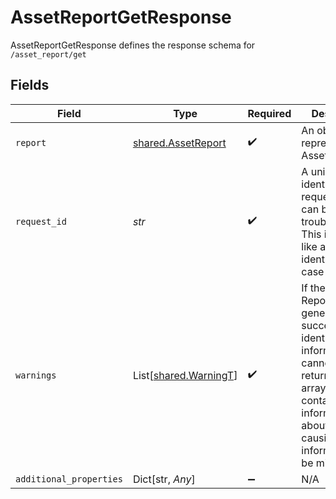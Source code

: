 # AssetReportGetResponse

AssetReportGetResponse defines the response schema for `/asset_report/get`


## Fields

| Field                                                                                                                                                                                      | Type                                                                                                                                                                                       | Required                                                                                                                                                                                   | Description                                                                                                                                                                                |
| ------------------------------------------------------------------------------------------------------------------------------------------------------------------------------------------ | ------------------------------------------------------------------------------------------------------------------------------------------------------------------------------------------ | ------------------------------------------------------------------------------------------------------------------------------------------------------------------------------------------ | ------------------------------------------------------------------------------------------------------------------------------------------------------------------------------------------ |
| `report`                                                                                                                                                                                   | [shared.AssetReport](../../models/shared/assetreport.md)                                                                                                                                   | :heavy_check_mark:                                                                                                                                                                         | An object representing an Asset Report                                                                                                                                                     |
| `request_id`                                                                                                                                                                               | *str*                                                                                                                                                                                      | :heavy_check_mark:                                                                                                                                                                         | A unique identifier for the request, which can be used for troubleshooting. This identifier, like all Plaid identifiers, is case sensitive.                                                |
| `warnings`                                                                                                                                                                                 | List[[shared.WarningT](../../models/shared/warningt.md)]                                                                                                                                   | :heavy_check_mark:                                                                                                                                                                         | If the Asset Report generation was successful but identity information cannot be returned, this array will contain information about the errors causing identity information to be missing |
| `additional_properties`                                                                                                                                                                    | Dict[str, *Any*]                                                                                                                                                                           | :heavy_minus_sign:                                                                                                                                                                         | N/A                                                                                                                                                                                        |